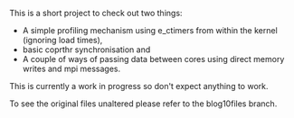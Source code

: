 This is a short project to check out two things:

- A simple profiling mechanism using e_ctimers from within the kernel (ignoring load times),
- basic coprthr synchronisation and
- A couple of ways of passing data between cores using direct memory writes and mpi messages.

This is currently a work in progress so don't expect anything to work. 

To see the original files unaltered please refer to the blog10files branch.

